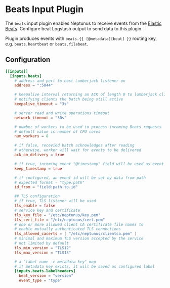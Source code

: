 # Beats Input Plugin

The `beats` input plugin enables Neptunus to receive events from the [Elastic Beats](https://www.elastic.co/beats). Configure beat Logstash output to send data to this plugin.

Plugin produces events with `beats.{{ [@metadata][beat] }}` routing key, e.g. `beats.heartbeat` or `beats.filebeat`.

## Configuration
```toml
[[inputs]]
  [inputs.beats]
    # address and port to host Lumberjack listener on
    address = ":5044"

    # keepalive interval returning an ACK of length 0 to lumberjack client, 
    # notifying clients the batch being still active
    keepalive_timeout = "3s"

    # server read and write operations timeout
    network_timeout = "30s"

    # number of workers to be used to process incoming Beats requests
    # default value is number of CPU cores
    num_workers = 8

    # if false, recevied batch acknowledges after reading
    # otherwise, worker will wait for events to be delivered
    ack_on_delivery = true

    # if true, incoming event "@timestamp" field will be used as event timestamp
    keep_timestamp = true

    # if configured, an event id will be set by data from path
    # expected format - "type:path"
    id_from = "field:path.to.id"

    ## TLS configuration
    # if true, TLS listener will be used
    tls_enable = false
    # service key and certificate
    tls_key_file = "/etc/neptunus/key.pem"
    tls_cert_file = "/etc/neptunus/cert.pem"
    # one or more allowed client CA certificate file names to
    # enable mutually authenticated TLS connections
    tls_allowed_cacerts = [ "/etc/neptunus/clientca.pem" ]
    # minimal and maximum TLS version accepted by the service
    # not limited by default
    tls_min_version = "TLS12"
    tls_max_version = "TLS13"

    # a "label name -> metadata key" map
    # if metadata key exists, it will be saved as configured label
    [inputs.beats.labelheaders]
      beat_version = "version"
      event_type = "type"
```
